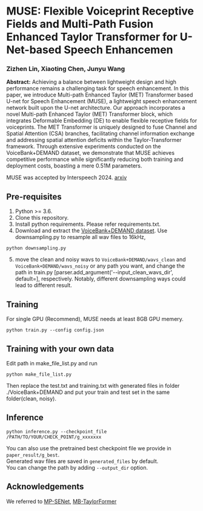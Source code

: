 # MUSE: Flexible Voiceprint Receptive Fields and Multi-Path Fusion Enhanced Taylor Transformer for U-Net-based Speech Enhancemen
### Zizhen Lin, Xiaoting Chen, Junyu Wang

**Abstract:** 
 Achieving a balance between lightweight design and high performance remains a challenging task for speech enhancement. In this paper, we introduce Multi-path Enhanced Taylor (MET) Transformer based U-net for Speech Enhancement (MUSE), a lightweight speech enhancement network built upon the U-net architecture. Our approach incorporates a novel Multi-path Enhanced Taylor (MET) Transformer block, which integrates Deformable Embedding (DE) to enable flexible receptive fields for voiceprints. The MET Transformer is uniquely designed to fuse Channel and Spatial Attention (CSA) branches, facilitating channel information exchange and addressing spatial attention deficits within the Taylor-Transformer framework. Through extensive experiments conducted on the VoiceBank+DEMAND dataset, we demonstrate that MUSE achieves competitive performance while significantly reducing both training and deployment costs, boasting a mere 0.51M parameters.

MUSE was accepted by Interspeech 2024. [arxiv](https://arxiv.org/pdf/2406.04589)
## Pre-requisites
1. Python >= 3.6.
2. Clone this repository.
3. Install python requirements. Please refer requirements.txt.
4. Download and extract the [VoiceBank+DEMAND dataset](https://datashare.ed.ac.uk/handle/10283/1942). Use downsampling.py to resample all wav files to 16kHz, 
```
python downsampling.py
```
5. move the clean and noisy wavs to `VoiceBank+DEMAND/wavs_clean` and `VoiceBank+DEMAND/wavs_noisy` or any path you want, and change the path in train.py [parser.add_argument('--input_clean_wavs_dir', default=], respectively. Notably, different downsampling ways could lead to different result. 

## Training
For single GPU (Recommend), MUSE needs at least 8GB GPU memery.
```
python train.py --config config.json
```

## Training with your own data

Edit path in make_file_list.py and run

```
python make_file_list.py
```
Then replace the test.txt and training.txt with generated files in folder ./VoiceBank+DEMAND and put your train and test set in the same folder(clean, noisy).

## Inference
```
python inference.py --checkpoint_file /PATH/TO/YOUR/CHECK_POINT/g_xxxxxxx
```
You can also use the pretrained best checkpoint file we provide in `paper_result/g_best`.<br>
Generated wav files are saved in `generated_files` by default.<br>
You can change the path by adding `--output_dir` option.


## Acknowledgements
We referred to [MP-SENet](https://github.com/yxlu-0102/MP-SENet), [MB-TaylorFormer](https://github.com/FVL2020/ICCV-2023-MB-TaylorFormer)
